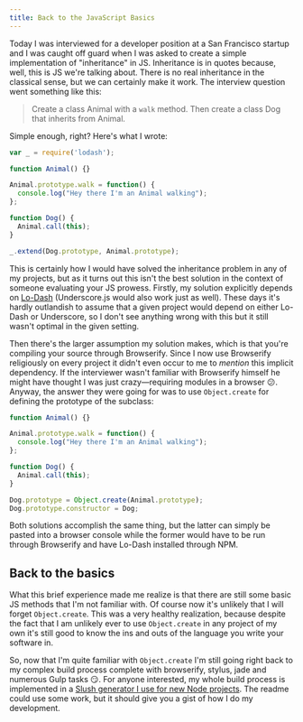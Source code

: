 ```yaml
---
title: Back to the JavaScript Basics
---
```


Today I was interviewed for a developer position at a San Francisco startup and I was caught off guard when I was asked to create a simple implementation of "inheritance" in JS. Inheritance is in quotes because, well, this is JS we're talking about. There is no real inheritance in the classical sense, but we can certainly make it work. The interview question went something like this:

> Create a class Animal with a `walk` method. Then create a class Dog that inherits from Animal.

Simple enough, right? Here's what I wrote:

```js
var _ = require('lodash');

function Animal() {}

Animal.prototype.walk = function() {
  console.log("Hey there I'm an Animal walking");
};

function Dog() {
  Animal.call(this);
}

_.extend(Dog.prototype, Animal.prototype);
```

This is certainly how I would have solved the inheritance problem in any of my projects, but as it turns out this isn't the best solution in the context of someone evaluating your JS prowess. Firstly, my solution explicitly depends on [Lo-Dash][lodash] (Underscore.js would also work just as well). These days it's hardly outlandish to assume that a given project would depend on either Lo-Dash or Underscore, so I don't see anything wrong with this but it still wasn't optimal in the given setting.

Then there's the larger assumption my solution makes, which is that you're compiling your source through Browserify. Since I now use Browserify religiously on every project it didn't even occur to me to _mention_ this implicit dependency. If the interviewer wasn't familiar with Browserify himself he might have thought I was just crazy—requiring modules in a browser :confused:. Anyway, the answer they were going for was to use `Object.create` for defining the prototype of the subclass:

```js
function Animal() {}

Animal.prototype.walk = function() {
  console.log("Hey there I'm an Animal walking");
};

function Dog() {
  Animal.call(this);
}

Dog.prototype = Object.create(Animal.prototype);
Dog.prototype.constructor = Dog;
```

Both solutions accomplish the same thing, but the latter can simply be pasted into a browser console while the former would have to be run through Browserify and have Lo-Dash installed through NPM.

## Back to the basics

What this brief experience made me realize is that there are still some basic JS methods that I'm not familiar with. Of course now it's unlikely that I will forget `Object.create`. This was a very healthy realization, because despite the fact that I am unlikely ever to use `Object.create` in any project of my own it's still good to know the ins and outs of the language you write your software in.

So, now that I'm quite familiar with `Object.create` I'm still going right back to my complex build process complete with browserify, stylus, jade and numerous Gulp tasks :smirk:. For anyone interested, my whole build process is implemented in a [Slush generator I use for new Node projects][generator]. The readme could use some work, but it should give you a gist of how I do my development.

[generator]: https://github.com/iansinnott/slush-express-isinn

[lodash]: https://lodash.com/
